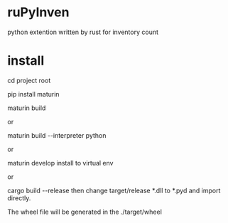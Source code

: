 # ruPyInven
python extention written by rust for inventory count

# install
 cd project root
 
 pip install maturin
 
 maturin build

or

maturin build --interpreter python

or

maturin develop
install to virtual env

or

cargo build --release
then change target/release *.dll to *.pyd and import directly.

The wheel file will be generated in the ./target/wheel
